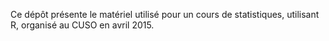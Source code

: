 Ce dépôt présente le matériel utilisé pour un cours de statistiques, utilisant R, organisé au CUSO en avril 2015.
